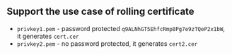 ## Support the use case of rolling certificate

- `privkey1.pem` - password protected `q9ALNhGT5EhfcRmp8Pg7e9zTQeP2x1bW`, it generates `cert.cer`
- `privkey2.pem` - no password protected, it generates `cert2.cer`

